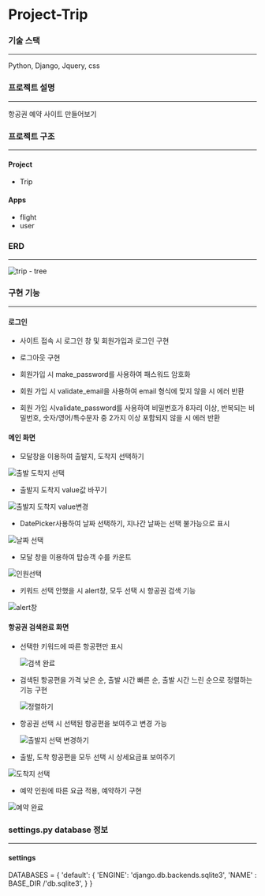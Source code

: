 # Project-Trip

### 기술 스택
----------------------
Python, Django, Jquery, css
### 프로젝트 설명
----------------------
항공권 예약 사이트 만들어보기
### 프로젝트 구조
----------------------
#### Project
 * Trip
#### Apps
 * flight
 * user


### ERD
-------------------

![trip - tree](https://github.com/jinheumkim/Project-Trip/assets/126999253/13161e16-0f69-462e-abf2-3376e7851810)


### 구현 기능
--------------------
#### 로그인

* 사이트 접속 시 로그인 창 및 회원가입과 로그인 구현
  
* 로그아웃 구현

* 회원가입 시 make_password를 사용하여 패스워드 암호화
* 회원 가입 시 validate_email을 사용하여 email 형식에 맞지 않을 시 에러 반환
  
* 회원 가입 시validate_password를 사용하여 비밀번호가
  8자리 이상, 반복되는 비밀번호, 숫자/영어/특수문자 중 2가지 이상 포함되지 않을 시 에러 반환



#### 메인 화면

* 모달창을 이용하여 출발지, 도착지 선택하기
  
![출발 도착지 선택](https://github.com/jinheumkim/Project-Trip/assets/126999253/f276998d-83ba-42ed-91be-771605b8f5a5)

* 출발지 도착지 value값 바꾸기
  
![출발지 도착지 value변경](https://github.com/jinheumkim/Project-Trip/assets/126999253/7e39b589-69fc-4b47-a727-8916ef07db5f)

* DatePicker사용하여 날짜 선택하기, 지나간 날짜는 선택 불가능으로 표시

![날짜 선택](https://github.com/jinheumkim/Project-Trip/assets/126999253/73ed3938-5410-4b1b-a5a6-7f5588e73a10)

* 모달 창을 이용하여 탑승객 수를 카운트
  
![인원선택](https://github.com/jinheumkim/Project-Trip/assets/126999253/7a27735c-86da-4563-bdbd-0b1a526326d4)

* 키워드 선택 안했을 시 alert창, 모두 선택 시 항공권 검색 기능
  
![alert창](https://github.com/jinheumkim/Project-Trip/assets/126999253/9123786b-4f8a-466e-b568-0989a8f1b8b0)


#### 항공권 검색완료 화면

* 선택한 키워드에 따른 항공편만 표시

  ![검색 완료](https://github.com/jinheumkim/Project-Trip/assets/126999253/0b1a5740-f102-4334-9412-07a9b7169591)


* 검색된 항공편을 가격 낮은 순, 출발 시간 빠른 순, 출발 시간 느린 순으로 정렬하는 기능 구현

  ![정렬하기](https://github.com/jinheumkim/Project-Trip/assets/126999253/f14f32d8-b470-4a38-b1af-84451fc2e131)

  
* 항공권 선택 시 선택된 항공편을 보여주고 변경 가능

  ![출발지 선택 변경하기](https://github.com/jinheumkim/Project-Trip/assets/126999253/fcb3c99f-5c3b-41fa-81d8-e30098f9ba84)


* 출발, 도착 항공편을 모두 선택 시 상세요금표 보여주기


![도착지 선택](https://github.com/jinheumkim/Project-Trip/assets/126999253/e7410831-a271-4345-a844-8f6efb269091)
  
* 예약 인원에 따른 요금 적용, 예약하기 구현
  
![예약 완료](https://github.com/jinheumkim/Project-Trip/assets/126999253/df2864d3-857e-43e9-b86d-234440d2b417)




### settings.py database 정보
--------------------
#### settings
DATABASES = {
    'default': {
        'ENGINE': 'django.db.backends.sqlite3',
        'NAME' : BASE_DIR /'db.sqlite3',
    }
}
